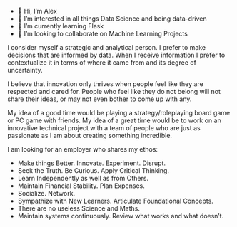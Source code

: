- 👋 Hi, I’m Alex
- 👀 I’m interested in all things Data Science and being data-driven
- 🌱 I’m currently learning Flask
- 💞️ I’m looking to collaborate on Machine Learning Projects

I consider myself a strategic and analytical person. I prefer to make decisions that are informed by data. When I receive information I prefer to contextualize it in terms of where it came from and its degree of uncertainty.

I believe that innovation only thrives when people feel like they are respected and cared for. People who feel like they do not belong will not share their ideas, or may not even bother to come up with any.

My idea of a good time would be playing a strategy/roleplaying board game or PC game with friends. My idea of a great time would be to work on an innovative technical project with a team of people who are just as passionate as I am about creating something incredible.

I am looking for an employer who shares my ethos:

* Make things Better. Innovate. Experiment. Disrupt.
* Seek the Truth. Be Curious. Apply Critical Thinking.
* Learn Independently as well as from Others.
* Maintain Financial Stability. Plan Expenses.
* Socialize. Network.
* Sympathize with New Learners. Articulate Foundational Concepts.
* There are no useless Science and Maths.
* Maintain systems continuously. Review what works and what doesn’t.
<!---
max-torch/max-torch is a ✨ special ✨ repository because its `README.md` (this file) appears on your GitHub profile.
You can click the Preview link to take a look at your changes.
--->

